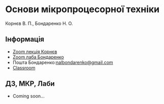 # Основи мікропроцесорної техніки

Корнєв В. П., Бондаренко Н. О.

## Інформація

* [Zoom лекція Корнєв](https://us02web.zoom.us/j/82877120983?pwd=WEM5Tnd3bGplMmF3MVdWMTZLTk5TUT09)
* [Zoom лаба Бондаренко](https://us04web.zoom.us/j/5173173893?pwd=WU1DRVpCclFQWmN6Vm51b3U0akRxUT09)
* Пошта Бондаренко:[nalbondarenko@gmail.com](mailto:nalbondarenko@gmail.com)
* [Classroom](https://classroom.google.com/c/NjE5NjkxNjM1NzE1?cjc=sotfxy7)

## ДЗ, МКР, Лаби

* Coming soon...